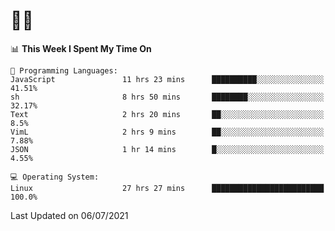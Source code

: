 # 👨‍💻
<!--START_SECTION:waka-->
📊 **This Week I Spent My Time On** 

```text
💬 Programming Languages: 
JavaScript               11 hrs 23 mins      ██████████░░░░░░░░░░░░░░░   41.51% 
sh                       8 hrs 50 mins       ████████░░░░░░░░░░░░░░░░░   32.17% 
Text                     2 hrs 20 mins       ██░░░░░░░░░░░░░░░░░░░░░░░   8.5% 
VimL                     2 hrs 9 mins        ██░░░░░░░░░░░░░░░░░░░░░░░   7.88% 
JSON                     1 hr 14 mins        █░░░░░░░░░░░░░░░░░░░░░░░░   4.55%

💻 Operating System: 
Linux                    27 hrs 27 mins      █████████████████████████   100.0%

```


 Last Updated on 06/07/2021
<!--END_SECTION:waka-->
